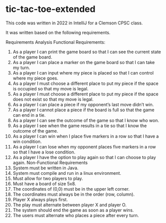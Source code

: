 # tic-tac-toe-extended

This code was written in 2022 in IntelliJ for a Clemson CPSC class.

It was written based on the following requirements.

Requirements Analysis
Functional Requirements:
1. As a player I can print the game board so that I can see the current state of the game board.
2. As a player I can place a marker on the game board so that I can take my turn.
3. As a player I can input where my piece is placed so that I can control where my piece goes.
4. As a player I must choose a different place to put my piece if the space is occupied so that my 
move is legal.
5. As a player I must choose a different place to put my piece if the space does not exist so that my 
move is legal.
6. As a player I can place a piece if my opponent’s last move didn’t win.
7. As a player I cannot place a piece if the board is full so that the game can end in a tie.
8. As a player I can see the outcome of the game so that I know who won.
9. As a player I see when the game results in a tie so that I know the outcome of the game.
10. As a player I can win when I place five markers in a row so that I have a win condition.
11. As a player I can lose when my opponent places five markers in a row so that I have a lose 
condition.
12. As a player I have the option to play again so that I can choose to play again.
Non-Functional Requirements
1. System must be written in Java.
2. System must compile and run in a linux environment.
3. Must allow for two players to play.
4. Must have a board of size 5x8.
5. The coordinates of (0,0) must be in the upper left corner.
6. The coordinates must always be in the order (row, column).
7. Player X always plays first.
8. The play must alternate between player X and player O.
9. The system should end the game as soon as a player wins.
10. The users must alternate who places a piece after every turn.
